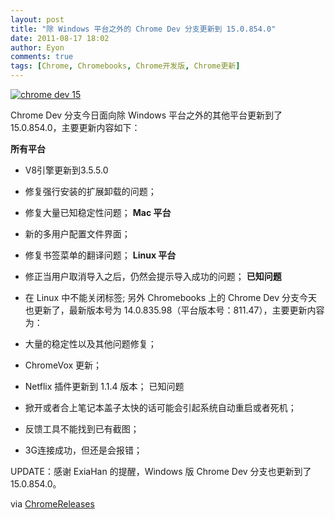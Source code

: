 ```yaml
---
layout: post
title: "除 Windows 平台之外的 Chrome Dev 分支更新到 15.0.854.0"
date: 2011-08-17 18:02
author: Eyon
comments: true
tags: [Chrome, Chromebooks, Chrome开发版, Chrome更新]
---
```

<a href="http://img.chromi.org/2011/08/chrome-dev-15.png">![](http://img.chromi.org/2011/08/chrome-dev-15.png "chrome dev 15")</a>

Chrome Dev 分支今日面向除 Windows 平台之外的其他平台更新到了 15.0.854.0，主要更新内容如下：

**所有平台**


*   V8引擎更新到3.5.5.0
*   修复强行安装的扩展卸载的问题；
*   修复大量已知稳定性问题；
**Mac 平台**


*   新的多用户配置文件界面；
*   修复书签菜单的翻译问题；
**Linux 平台**


*   修正当用户取消导入之后，仍然会提示导入成功的问题；
**已知问题**


*   在 Linux 中不能关闭标签;
另外 Chromebooks 上的 Chrome Dev 分支今天也更新了，最新版本号为 14.0.835.98（平台版本号：811.47），主要更新内容为：


*   大量的稳定性以及其他问题修复；
*   ChromeVox 更新；
*   Netflix 插件更新到 1.1.4 版本；
已知问题


*   掀开或者合上笔记本盖子太快的话可能会引起系统自动重启或者死机；
*   反馈工具不能找到已有截图；
*   3G连接成功，但还是会报错；

UPDATE：感谢 ExiaHan 的提醒，Windows 版 Chrome Dev 分支也更新到了 15.0.854.0。

via <a href="http://googlechromereleases.blogspot.com/" target="_blank">ChromeReleases</a>
